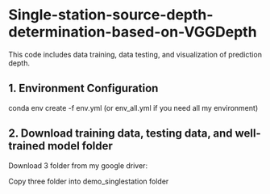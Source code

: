 # Single-station-source-depth-determination-based-on-VGGDepth

This code includes data training, data testing, and visualization of prediction depth.

## 1. Environment Configuration
   
   conda env create -f env.yml (or env_all.yml if you need all my environment)

## 2. Download training data, testing data, and well-trained model folder

   Download 3 folder from my google driver:

   Copy three folder into demo_singlestation folder
